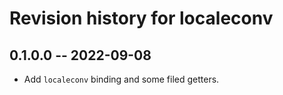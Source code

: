 # Revision history for localeconv

## 0.1.0.0 -- 2022-09-08

* Add `localeconv` binding and some filed getters.
